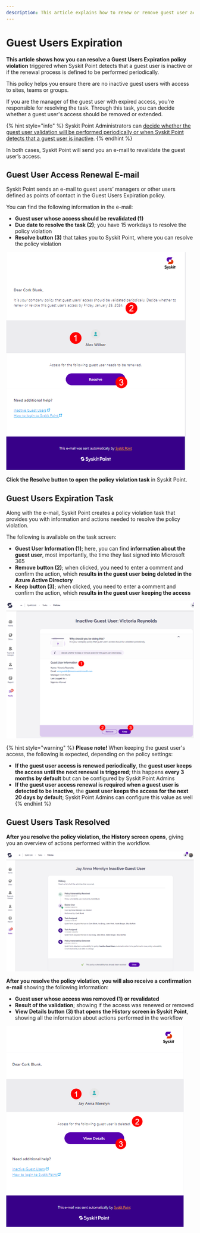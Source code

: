 ```yaml
---
description: This article explains how to renew or remove guest user access in Syskit Point.
---
```


# Guest Users Expiration

**This article shows how you can resolve a Guest Users Expiration policy violation** triggered when Syskit Point detects that a guest user is inactive or if the renewal process is defined to be performed periodically. 

This policy helps you ensure there are no inactive guest users with access to sites, teams or groups. 

If you are the manager of the guest user with expired access, you're responsible for resolving the task. Through this task, you can decide whether a guest user's access should be removed or extended.

{% hint style="info" %}
Syskit Point Administrators can [decide whether the guest user validation will be performed periodically or when Syskit Point detects that a guest user is inactive](../../governance-and-automation/automated-workflows/guest-users-expiration-admin.md). 
{% endhint %}

In both cases, Syskit Point will send you an e-mail to revalidate the guest user’s access.

## Guest User Access Renewal E-mail

Syskit Point sends an e-mail to guest users’ managers or other users defined as points of contact in the Guest Users Expiration policy. 

You can find the following information in the e-mail:
* **Guest user whose access should be revalidated (1)**
* **Due date to resolve the task (2)**; you have 15 workdays to resolve the policy violation
* **Resolve button (3)** that takes you to Syskit Point, where you can resolve the policy violation

![Guest User Access Renewal E-mail](../../.gitbook/assets/guest-users-expiration-renewal-email.png)

**Click the Resolve button to open the policy violation task** in Syskit Point.

## Guest Users Expiration Task

Along with the e-mail, Syskit Point creates a policy violation task that provides you with information and actions needed to resolve the policy violation. 

The following is available on the task screen:

* **Guest User Information (1)**; here, you can find **information about the guest user**, most importantly, the time they last signed into Microsoft 365
* **Remove button (2)**; when clicked, you need to enter a comment and confirm the action, which **results in the guest user being deleted in the Azure Active Directory**
* **Keep button (3)**; when clicked, you need to enter a comment and confirm the action, which **results in the guest user keeping the access**

![Guest User Expiration Task](../../.gitbook/assets/guest-users-expiration-policy-violation-task.png)

{% hint style="warning" %}
**Please note!**
When keeping the guest user's access, the following is expected, depending on the policy settings:
* **If the guest user access is renewed periodically**, the **guest user keeps the access until the next renewal is triggered**; this happens **every 3 months by default** but can be configured by Syskit Point Admins
* **If the guest user access renewal is required when a guest user is detected to be inactive**, the **guest user keeps the access for the next 20 days by default**; Syskit Point Admins can configure this value as well
{% endhint %}

## Guest Users Task Resolved

**After you resolve the policy violation, the History screen opens**, giving you an overview of actions performed within the workflow.

![Policy Violation History Screen](../../.gitbook/assets/guest-users-expiration-history.png)

**After you resolve the policy violation**, **you will also receive a confirmation e-mail** showing the following information:
* **Guest user whose access was removed (1) or revalidated**
* **Result of the validation**; showing if the access was renewed or removed
* **View Details button (3) that opens the History screen in Syskit Point**, showing all the information about actions performed in the workflow

![Policy Violation Resolved - E-mail](../../.gitbook/assets/guest-users-expiration-confirmation-email.png)